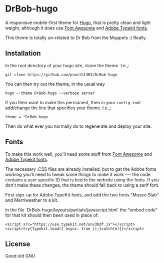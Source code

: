 # DrBob-hugo

A responsive mobile-first theme for [Hugo](https://gohugo.io/), that is pretty clean and light weight, although it does use [Font Awesome](http://fontawesome.io/) and [Adobe Typekit fonts](https://typekit.com/foundries/adobe).

This theme is totally un-related to Dr Bob from the Muppets :) Really.


## Installation

In the root directory of your hugo site, clone the theme. I.e.,:

    git clone https://github.com/psmith1303/DrBob-hugo

You can then try out the theme, in the usual way

	hugo --theme DrBob-hugo --verbose server
	
If you then want to make this permanent, then in your `config.toml` add/change the line that specifies your theme. I.e.,:

	theme = "DrBob-hugo

Then do what ever you normally do to regenerate and deploy your site.

## Fonts

To make this work well, you'll need some stuff from [Font Awesome](http://fontawesome.io/) and [Adobe Typekit fonts](https://typekit.com/foundries/adobe).

The necessary .CSS files are already installed, but to get the Adobe fonts working you'll need to tweak some things to make it work --- the code contains a user specific ID that is tied to the website using the fonts. If you don't make these changes, the theme should fall back to using a serif font.

First sign-up for Adobe TypeKit fonts, and add the two fonts "Museo Slab" and Merriweather to a kit. 

In the file `DrBob-hugo/layouts/partials/javascript.html' the "embed code" for that kit should then been used in place of:

    <script src="https://use.typekit.net/unx3bdf.js"></script>
    <script>try{Typekit.load({ async: true });}catch(e){}</script>



## License

Good old GNU

